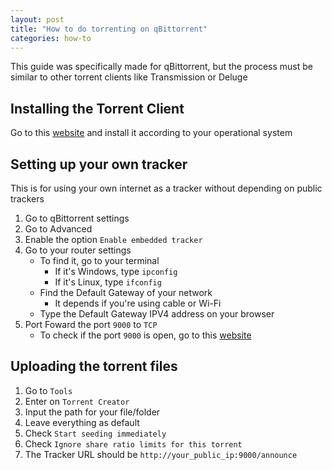 ```yaml
---
layout: post
title: "How to do torrenting on qBittorrent"
categories: how-to
---
```


This guide was specifically made for qBittorrent, but the process must be similar to other torrent clients like Transmission or Deluge

## Installing the Torrent Client
Go to this <a href="https://www.qbittorrent.org/download" target="_blank">website</a> and install it according to your operational system

## Setting up your own tracker
This is for using your own internet as a tracker without depending on public trackers

1. Go to qBittorrent settings
2. Go to Advanced
3. Enable the option ```Enable embedded tracker```
4. Go to your router settings
    - To find it, go to your terminal
        - If it's Windows, type ```ipconfig```
        - If it's Linux, type ```ifconfig```
    - Find the Default Gateway of your network
        - It depends if you're using cable or Wi-Fi
    - Type the Default Gateway IPV4 address on your browser
5. Port Foward the port ```9000``` to ```TCP```
    - To check if the port ```9000``` is open, go to this <a href="https://www.yougetsignal.com/tools/open-ports/" target="_blank">website</a>

## Uploading the torrent files
1. Go to ```Tools```
2. Enter on ```Torrent Creator```
3. Input the path for your file/folder
4. Leave everything as default
5. Check ```Start seeding immediately```
6. Check ```Ignore share ratio limits for this torrent```
7. The Tracker URL should be ```http://your_public_ip:9000/announce```
